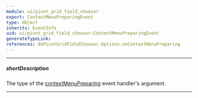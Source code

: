 ```yaml
---
module: ui/pivot_grid_field_chooser
export: ContextMenuPreparingEvent
type: Object
inherits: EventInfo
uid: ui/pivot_grid_field_chooser:ContextMenuPreparingEvent
generateTypeLink: 
references: dxPivotGridFieldChooser.Options.onContextMenuPreparing
---
```

---
##### shortDescription
The type of the [contextMenuPreparing]({basewidgetpath}/Events/#contextMenuPreparing) event handler's argument.

---
<!-- Description goes here -->